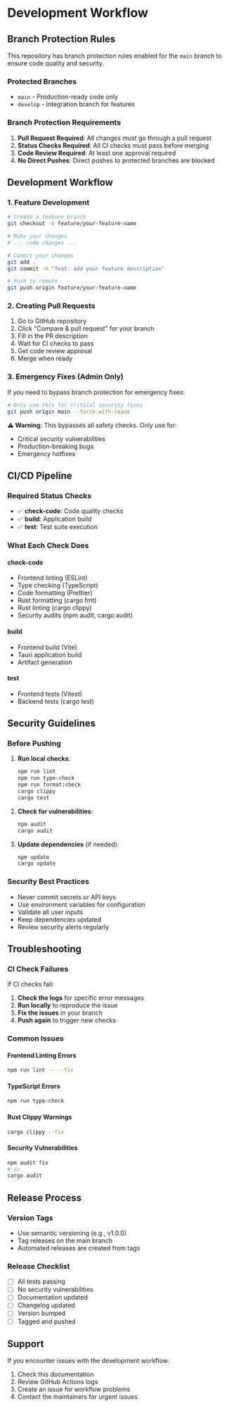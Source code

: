 # Development Workflow

## Branch Protection Rules

This repository has branch protection rules enabled for the `main` branch to ensure code quality and security.

### Protected Branches

- `main` - Production-ready code only
- `develop` - Integration branch for features

### Branch Protection Requirements

1. **Pull Request Required**: All changes must go through a pull request
2. **Status Checks Required**: All CI checks must pass before merging
3. **Code Review Required**: At least one approval required
4. **No Direct Pushes**: Direct pushes to protected branches are blocked

## Development Workflow

### 1. Feature Development

```bash
# Create a feature branch
git checkout -b feature/your-feature-name

# Make your changes
# ... code changes ...

# Commit your changes
git add .
git commit -m "feat: add your feature description"

# Push to remote
git push origin feature/your-feature-name
```

### 2. Creating Pull Requests

1. Go to GitHub repository
2. Click "Compare & pull request" for your branch
3. Fill in the PR description
4. Wait for CI checks to pass
5. Get code review approval
6. Merge when ready

### 3. Emergency Fixes (Admin Only)

If you need to bypass branch protection for emergency fixes:

```bash
# Only use this for critical security fixes
git push origin main --force-with-lease
```

**⚠️ Warning**: This bypasses all safety checks. Only use for:

- Critical security vulnerabilities
- Production-breaking bugs
- Emergency hotfixes

## CI/CD Pipeline

### Required Status Checks

- ✅ **check-code**: Code quality checks
- ✅ **build**: Application build
- ✅ **test**: Test suite execution

### What Each Check Does

#### check-code

- Frontend linting (ESLint)
- Type checking (TypeScript)
- Code formatting (Prettier)
- Rust formatting (cargo fmt)
- Rust linting (cargo clippy)
- Security audits (npm audit, cargo audit)

#### build

- Frontend build (Vite)
- Tauri application build
- Artifact generation

#### test

- Frontend tests (Vitest)
- Backend tests (cargo test)

## Security Guidelines

### Before Pushing

1. **Run local checks**:

   ```bash
   npm run lint
   npm run type-check
   npm run format:check
   cargo clippy
   cargo test
   ```

2. **Check for vulnerabilities**:

   ```bash
   npm audit
   cargo audit
   ```

3. **Update dependencies** (if needed):
   ```bash
   npm update
   cargo update
   ```

### Security Best Practices

- Never commit secrets or API keys
- Use environment variables for configuration
- Validate all user inputs
- Keep dependencies updated
- Review security alerts regularly

## Troubleshooting

### CI Check Failures

If CI checks fail:

1. **Check the logs** for specific error messages
2. **Run locally** to reproduce the issue
3. **Fix the issues** in your branch
4. **Push again** to trigger new checks

### Common Issues

#### Frontend Linting Errors

```bash
npm run lint -- --fix
```

#### TypeScript Errors

```bash
npm run type-check
```

#### Rust Clippy Warnings

```bash
cargo clippy --fix
```

#### Security Vulnerabilities

```bash
npm audit fix
# or
cargo audit
```

## Release Process

### Version Tags

- Use semantic versioning (e.g., v1.0.0)
- Tag releases on the main branch
- Automated releases are created from tags

### Release Checklist

- [ ] All tests passing
- [ ] No security vulnerabilities
- [ ] Documentation updated
- [ ] Changelog updated
- [ ] Version bumped
- [ ] Tagged and pushed

## Support

If you encounter issues with the development workflow:

1. Check this documentation
2. Review GitHub Actions logs
3. Create an issue for workflow problems
4. Contact the maintainers for urgent issues
